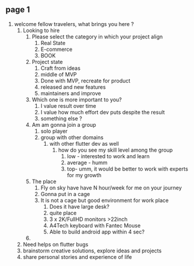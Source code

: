 ## page 1

1. welcome fellow travelers, what brings you here ?
   1. Looking to hire
      1. Please select the category in which your project align
         1. Real State
         2. E-commerce
         3. BOOK
      2. Project state
         1. Craft from ideas
         2. middle of MVP
         3. Done with MVP, recreate for product
         4. released and new features
         5. maintainers and improve
      3. Which one is more important to you?
         1. I value result over time
         2. I value how much effort dev puts despite the result
         3. something else ?
      4. Am am gonna join a group
         1. solo player
         2. group with other domains
            1. with other flutter dev as well
               1. how do you see my skill level among the group
                  1. low - interested to work and learn
                  2. average - humm
                  3. top- umm, it would be better to work with experts for my growth
      5. The place
         1. Fly on sky have have N hour/week for me on your journey
         2. Gonna put in a cage
         3. It is not a cage but good environment for work place
            1. Does it have large desk?
            2. quite place
            3. 3 x 2K/FullHD monitors >22inch
            4. A4Tech keyboard with Fantec Mouse
            5. Able to build android app within 4 sec?
      6.
   2. Need helps on flutter bugs
   3. brainstorm creative solutions, explore ideas and projects
   4. share personal stories and experience of life

